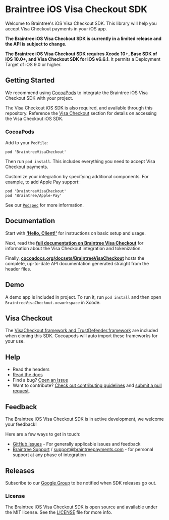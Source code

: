 # Braintree iOS Visa Checkout SDK

Welcome to Braintree's iOS Visa Checkout SDK. This library will help you accept Visa Checkout payments in your iOS app.

**The Braintree iOS Visa Checkout SDK is currently in a limited release and the API is subject to change.**

**The Braintree iOS Visa Checkout SDK requires Xcode 10+, Base SDK of iOS 10.0+, and Visa Checkout SDK for iOS v6.6.1**. It permits a Deployment Target of iOS 9.0 or higher.

## Getting Started

We recommend using [CocoaPods](https://github.com/CocoaPods/CocoaPods) to integrate the Braintree iOS Visa Checkout SDK with your project.

The Visa Checkout iOS SDK is also required, and available through this repository. Reference the [Visa Checkout](#visa-checkout) section for details on accessing the Visa Checkout iOS SDK.

### CocoaPods

Add to your `Podfile`:
```
pod 'BraintreeVisaCheckout'
```
Then run `pod install`. This includes everything you need to accept Visa Checkout payments.

Customize your integration by specifying additional components. For example, to add Apple Pay support:
```
pod 'BraintreeVisaCheckout'
pod 'Braintree/Apple-Pay'
```

See our [`Podspec`](Braintree.podspec) for more information.

## Documentation

Start with [**'Hello, Client!'**](https://developers.braintreepayments.com/ios/start/hello-client) for instructions on basic setup and usage.

Next, read the [**full documentation on Braintree Visa Checkout**](https://developers.braintreepayments.com/guides/visa-checkout/overview) for information about the Visa Checkout integration and tokenization.

Finally, [**cocoadocs.org/docsets/BraintreeVisaCheckout**](http://cocoadocs.org/docsets/BraintreeVisaCheckout) hosts the complete, up-to-date API documentation generated straight from the header files.

## Demo

A demo app is included in project. To run it, run `pod install` and then open `BraintreeVisaCheckout.xcworkspace` in Xcode.

## Visa Checkout

The [VisaCheckout.framework and TrustDefender.framework](/VisaCheckout_IOS_SDK) are included when cloning this SDK. Cocoapods will auto import these frameworks for your use.

## Help

* Read the headers
* [Read the docs](https://developers.braintreepayments.com/ios/sdk/client)
* Find a bug? [Open an issue](https://github.com/braintree/braintree-ios-visa-checkout/issues)
* Want to contribute? [Check out contributing guidelines](CONTRIBUTING.md) and [submit a pull request](https://help.github.com/articles/creating-a-pull-request).

## Feedback

The Braintree iOS Visa Checkout SDK is in active development, we welcome your feedback!

Here are a few ways to get in touch:

* [GitHub Issues](https://github.com/braintree/braintree-ios-visa-checkout/issues) - For generally applicable issues and feedback
* [Braintree Support](https://articles.braintreepayments.com/) / support@braintreepayments.com - for personal support at any phase of integration

## Releases

Subscribe to our [Google Group](https://groups.google.com/forum/#!forum/braintree-sdk-announce) to
be notified when SDK releases go out.

### License

The Braintree iOS Visa Checkout SDK is open source and available under the MIT license. See the [LICENSE](LICENSE) file for more info.

